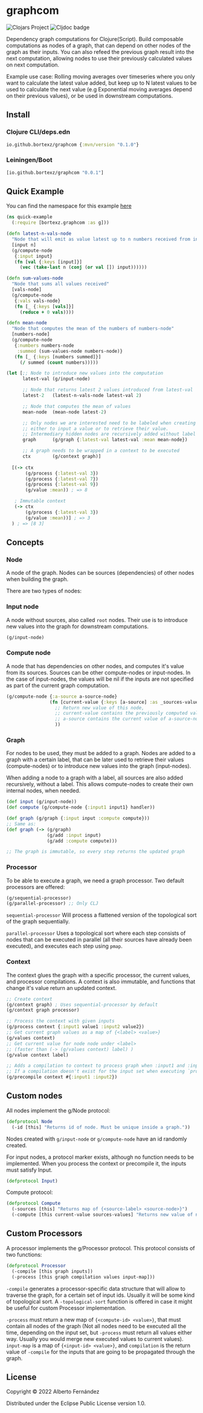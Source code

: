 # graphcom
![Clojars Project](https://img.shields.io/clojars/v/io.github.bortexz/graphcom.svg) ![Cljdoc badge](https://cljdoc.org/badge/io.github.bortexz/graphcom)

Dependency graph computations for Clojure(Script). Build composable computations as nodes of a graph, that can depend on other nodes of the graph as their inputs. You can also refeed the previous graph result into the next computation, allowing nodes to use their previously calculated values on next computation.

Example use case:  Rolling moving averages over timeseries where you only want to calculate the latest value added, but keep up to N latest values to be used to calculate the next value (e.g Exponential moving averages depend on their previous values), or be used in downstream computations.

## Install

### Clojure CLI/deps.edn
```clojure
io.github.bortexz/graphcom {:mvn/version "0.1.0"}
```

### Leiningen/Boot
```clojure
[io.github.bortexz/graphcom "0.0.1"]
```

## Quick Example
You can find the namespace for this example [here](./examples/quick_example.clj) 

```clojure
(ns quick-example
  (:require [bortexz.graphcom :as g]))

(defn latest-n-vals-node
  "Node that will emit as value latest up to n numbers received from input"
  [input n]
  (g/compute-node
   {:input input}
   (fn [val {:keys [input]}]
     (vec (take-last n (conj (or val []) input))))))

(defn sum-values-node
  "Node that sums all values received"
  [vals-node]
  (g/compute-node
   {:vals vals-node}
   (fn [_ {:keys [vals]}]
     (reduce + 0 vals))))

(defn mean-node
  "Node that computes the mean of the numbers of numbers-node"
  [numbers-node]
  (g/compute-node 
   {:numbers numbers-node
    :summed (sum-values-node numbers-node)}
   (fn [_ {:keys [numbers summed]}]
     (/ summed (count numbers)))))

(let [;; Node to introduce new values into the computation
      latest-val (g/input-node)

      ;; Node that returns latest 2 values introduced from latest-val
      latest-2   (latest-n-vals-node latest-val 2)

      ;; Node that computes the mean of values
      mean-node  (mean-node latest-2)

      ;; Only nodes we are interested need to be labeled when creating the graph, 
      ;; either to input a value or to retrieve their value.
      ;; Intermediary hidden nodes are recursively added without label
      graph      (g/graph {:latest-val latest-val :mean mean-node})

      ;; A graph needs to be wrapped in a context to be executed
      ctx        (g/context graph)]
  
  [(-> ctx
       (g/process {:latest-val 3})
       (g/process {:latest-val 7})
       (g/process {:latest-val 9})
       (g/value :mean)) ; => 8

   ; Immutable context 
   (-> ctx
       (g/process {:latest-val 3})
       (g/value :mean))] ; => 3
  ) ; => [8 3]
```

## Concepts
### **Node**
A node of the graph. Nodes can be sources (dependencies) of other nodes when building the graph.

There are two types of nodes:

### Input node
A node without sources, also called `root` nodes. Their use is to introduce new values into the graph for downstream computations.

```clojure
(g/input-node)
```

### Compute node
A node that has dependencies on other nodes, and computes it's value from its sources. Sources can be other compute-nodes or input-nodes. In the case of input-nodes, the values will be nil if the inputs are not specified as part of the current graph computation.

```clojure
(g/compute-node {:a-source a-source-node}
                (fn [current-value {:keys [a-source] :as _sources-values}]
                  ;; Return new value of this node,
                  ;; current-value contains the previously computed value of this node
                  ;; a-source contains the current value of a-source-node
                  ))
```

### **Graph**
For nodes to be used, they must be added to a graph. Nodes are added to a graph with a certain label, that can be later used to retrieve their values (compute-nodes) or to introduce new values into the graph (input-nodes). 

When adding a node to a graph with a label, all sources are also added recursively, without a label. This allows compute-nodes to create their own internal nodes, when needed.

```clojure
(def input (g/input-node))
(def compute (g/compute-node {:input1 input1} handler))

(def graph (g/graph {:input input :compute compute})) 
;; Same as:
(def graph (-> (g/graph)
               (g/add :input input)
               (g/add :compute compute)))

;; The graph is immutable, so every step returns the updated graph

```

### **Processor**
To be able to execute a graph, we need a graph processor. Two default processors are offered:

```clojure
(g/sequential-processor)
(g/parallel-processor) ;; Only CLJ
```

`sequential-processor` Will process a flattened version of the topological sort of the graph sequentially.

`parallel-processor` Uses a topological sort where each step consists of nodes that can be executed in parallel (all their sources have already been executed), and executes each step using `pmap`.

### **Context**
The context glues the graph with a specific processor, the current values, and processor compilations. A context is also immutable, and functions that change it's value return an updated context.

```Clojure
;; Create context
(g/context graph) ; Uses sequential-processor by default
(g/context graph processor)

;; Process the context with given inputs
(g/process context {:input1 value1 :input2 value2})
;; Get current graph values as a map of {<label> <value>}
(g/values context) 
;; Get current value for node node under <label> 
;; (faster than (-> (g/values context) label) )
(g/value context label) 

;; Adds a compilation to context to process graph when :input1 and :input2 are specified in `process`. 
;; If a compilation doesn't exist for the input set when executing `process`, it will be added automatically and stored in the context for future `process` calls.
(g/precompile context #{:input1 :input2}) 

```


## Custom nodes

All nodes implement the g/Node protocol:

```clojure
(defprotocol Node
  (-id [this] "Returns id of node. Must be unique inside a graph."))
```

Nodes created with `g/input-node` or `g/compute-node` have an id randomly created.

For input nodes, a protocol marker exists, although no function needs to be implemented. When you process the context or precompile it, the inputs must satisfy Input.

```clojure
(defprotocol Input)
```

Compute protocol:

```clojure
(defprotocol Compute
  (-sources [this] "Returns map of {<source-label> <source-node>}")
  (-compute [this current-value sources-values] "Returns new value of node"))
```

## Custom Processors

A processor implements the g/Processor protocol. This protocol consists of two functions:
```clojure
(defprotocol Processor
  (-compile [this graph inputs])
  (-process [this graph compilation values input-map]))
```
`-compile` generates a processor-specific data structure that will allow to traverse the graph, for a certain set of input ids. Usually it will be some kind of topological sort. A `-topological-sort` function is offered in case it might be useful for custom Processor implementation.

`-process` must return a new map of `{<compute-id> <value>}`, that must contain all nodes of the graph (Not all nodes need to be executed all the time, depending on the input set, but `-process` must return all values either way. Usually you would merge new executed values to current values). `input-map` is a map of `{<input-id> <value>}`, and `compilation` is the return value of `-compile` for the inputs that are going to be propagated through the graph.


## License

Copyright © 2022 Alberto Fernández

Distributed under the Eclipse Public License version 1.0.
